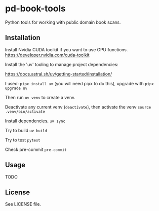 # pd-book-tools

Python tools for working with public domain book scans.

## Installation

Install Nvidia CUDA toolkit if you want to use GPU functions.
https://developer.nvidia.com/cuda-toolkit

Install the 'uv' tooling to manage project dependencies:

https://docs.astral.sh/uv/getting-started/installation/

I used: `pipx install uv` (you will need pipx to do this), upgrade with `pipx upgrade uv`

Then run `uv venv` to create a venv.

Deactivate any current venv (`deactivate`), then activate the venv `source .venv/bin/activate`

Install dependencies.
`uv sync`

Try to build
`uv build`

Try to test
`pytest`

Check pre-commit
`pre-commit`

## Usage

TODO

## License

See LICENSE file.
